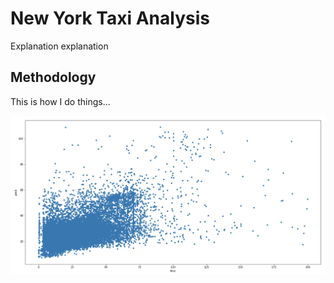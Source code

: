 # New York Taxi Analysis

Explanation explanation
## Methodology
This is how I do things...


![Graph](/images/graph1.png)
